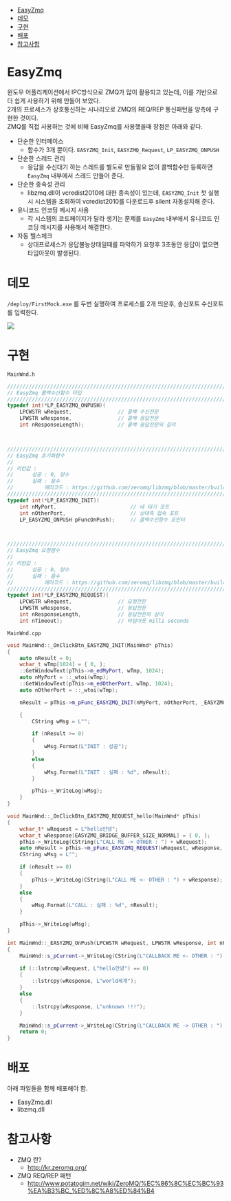 <!-- TOC -->

- [EasyZmq](#easyzmq)
- [데모](#데모)
- [구현](#구현)
- [배포](#배포)
- [참고사항](#참고사항)

<!-- /TOC -->

# EasyZmq
윈도우 어플리케이션에서 IPC방식으로 ZMQ가 많이 활용되고 있는데, 이를 기반으로 더 쉽게 사용하기 위해 만들어 보았다. <br>
2개의 프로세스가 상호통신하는 시나리오로 ZMQ의 REQ/REP 통신패턴을 양측에 구현한 것이다. <br>
ZMQ를 직접 사용하는 것에 비해 EasyZmq를 사용했을때 장점은 아래와 같다. <br>

- 단순한 인터페이스
    - 함수가 3개 뿐이다. `EASYZMQ_Init`, `EASYZMQ_Request`, `LP_EASYZMQ_ONPUSH`
- 단순한 스레드 관리
    - 응답을 수신대기 하는 스레드를 별도로 만들필요 없이 콜백함수만 등록하면 `EasyZmq` 내부에서 스레드 만들어 준다.
- 단순한 종속성 관리
    - libzmq.dll이 vcredist2010에 대한 종속성이 있는데, `EASYZMQ_Init` 첫 실행시 시스템을 조회하여 vcredist2010를 다운로드후 silent 자동설치해 준다.
- 유니코드 인코딩 메시지 사용
    - 각 시스템의 코드페이지가 달라 생기는 문제를 `EasyZmq` 내부에서 유니코드 인코딩 메시지를 사용해서 해결한다.
- 자동 헬스체크
    - 상대프로세스가 응답불능상태일때를 파악하기 요청후 3초동안 응답이 없으면 타임아웃이 발생된다.

# 데모
`/deploy/FirstMock.exe` 를 두번 실행하여 프로세스를 2개 띄운후, 송신포트 수신포트를 입력한다.

![](https://s9.postimg.org/5ln9r8b9r/screenshot_1.png)

# 구현

`MainWnd.h`

```cpp
////////////////////////////////////////////////////////////////////////////////
// EasyZmq 콜백수신함수 타입
////////////////////////////////////////////////////////////////////////////////
typedef int(*LP_EASYZMQ_ONPUSH)(
    LPCWSTR wRequest,               // 콜백 수신전문
    LPWSTR wResponse,               // 콜백 응답전문
    int nResponseLength);           // 콜백 응답전문의 길이



////////////////////////////////////////////////////////////////////////////////
// EasyZmq 초기화함수
//
// 리턴값 : 
//      성공 : 0, 양수
//      실패 : 음수 
//          에러코드 : https://github.com/zeromq/libzmq/blob/master/builds/msvc/errno.hpp
////////////////////////////////////////////////////////////////////////////////
typedef int(*LP_EASYZMQ_INIT)(
    int nMyPort,                        // 내 대기 포트
    int nOtherPort,                     // 상대측 접속 포트
    LP_EASYZMQ_ONPUSH pFuncOnPush);     // 콜백수신함수 포인터



////////////////////////////////////////////////////////////////////////////////
// EasyZmq 요청함수
//
// 리턴값 : 
//      성공 : 0, 양수
//      실패 : 음수 
//          에러코드 : https://github.com/zeromq/libzmq/blob/master/builds/msvc/errno.hpp
////////////////////////////////////////////////////////////////////////////////
typedef int(*LP_EASYZMQ_REQUEST)(
    LPCWSTR wRequest,               // 요청전문
    LPWSTR wResponse,               // 응답전문
    int nResponseLength,            // 응답전문의 길이
    int nTimeout);                  // 타임아웃 milli seconds
```

`MainWnd.cpp`

```cpp
void MainWnd::_OnClickBtn_EASYZMQ_INIT(MainWnd* pThis)
{
    auto nResult = 0;
    wchar_t wTmp[1024] = { 0, };
    ::GetWindowText(pThis->m_edMyPort, wTmp, 1024);
    auto nMyPort = ::_wtoi(wTmp);
    ::GetWindowText(pThis->m_edOtherPort, wTmp, 1024);
    auto nOtherPort = ::_wtoi(wTmp);

    nResult = pThis->m_pFunc_EASYZMQ_INIT(nMyPort, nOtherPort, _EASYZMQ_OnPush);

    {
        CString wMsg = L"";

        if (nResult >= 0)
        {
            wMsg.Format(L"INIT : 성공");
        }
        else
        {
            wMsg.Format(L"INIT : 실패 : %d", nResult);
        }

        pThis->_WriteLog(wMsg);
    }
}

void MainWnd::_OnClickBtn_EASYZMQ_REQUEST_hello(MainWnd* pThis)
{
    wchar_t* wRequest = L"hello안녕";
    wchar_t wResponse[EASYZMQ_BRIDGE_BUFFER_SIZE_NORMAL] = { 0, };
    pThis->_WriteLog(CString(L"CALL ME -> OTHER : ") + wRequest);
    auto nResult = pThis->m_pFunc_EASYZMQ_REQUEST(wRequest, wResponse, EASYZMQ_BRIDGE_BUFFER_SIZE_NORMAL, 3000);
    CString wMsg = L"";

    if (nResult >= 0)
    {
        pThis->_WriteLog(CString(L"CALL ME <- OTHER : ") + wResponse);
    }
    else
    {
        wMsg.Format(L"CALL : 실패 : %d", nResult);
    }

    pThis->_WriteLog(wMsg);
}

int MainWnd::_EASYZMQ_OnPush(LPCWSTR wRequest, LPWSTR wResponse, int nResponseLength)
{
    MainWnd::s_pCurrent->_WriteLog(CString(L"CALLBACK ME <- OTHER : ") + wRequest);

    if (::lstrcmp(wRequest, L"hello안녕") == 0)
    {
        ::lstrcpy(wResponse, L"world세계");
    }
    else
    {
        ::lstrcpy(wResponse, L"unknown !!!");
    }

    MainWnd::s_pCurrent->_WriteLog(CString(L"CALLBACK ME -> OTHER : ") + wResponse);
    return 0;
}
```


# 배포
아래 파일들을 함께 배포해야 함.
- EasyZmq.dll
- libzmq.dll

# 참고사항
- ZMQ 란?
    - http://kr.zeromq.org/
- ZMQ REQ/REP 패턴
    - http://www.potatogim.net/wiki/ZeroMQ/%EC%86%8C%EC%BC%93%EA%B3%BC_%ED%8C%A8%ED%84%B4